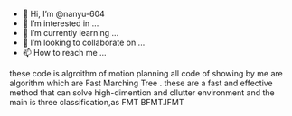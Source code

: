 - 👋 Hi, I’m @nanyu-604
- 👀 I’m interested in ...
- 🌱 I’m currently learning ...
- 💞️ I’m looking to collaborate on ...
- 📫 How to reach me ...

<!---
nanyu-604/nanyu-604 is a ✨ special ✨ repository because its `README.md` (this file) appears on your GitHub profile.
You can click the Preview link to take a look at your changes.
--->
these code is algroithm of motion planning 
all code of showing by me are algorithm which are Fast Marching Tree . these are a fast and effective method that can solve high-dimention and cllutter environment 
and the main is three classification,as FMT BFMT.IFMT
